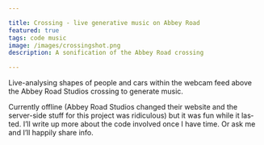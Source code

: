 ```yaml
---

title: Crossing - live generative music on Abbey Road
featured: true
tags: code music
image: /images/crossingshot.png
description: A sonification of the Abbey Road crossing

---
```


Live-analysing shapes of people and cars within the webcam feed above the Abbey Road Studios crossing to generate music.

Cur­rently off­line (Ab­bey Road Stu­dios changed their web­site and the server-side stuff for this pro­ject was ri­dicu­lous) but it was fun while it las­ted. I’ll write up more about the code in­volved once I have time. Or ask me and I’ll hap­pily share info.
